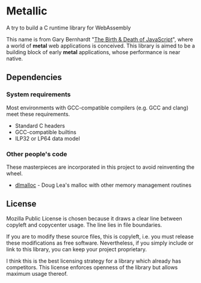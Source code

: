 Metallic
========
A try to build a C runtime library for WebAssembly

This name is from Gary Bernhardt "[The Birth & Death of JavaScript][bdjs]",
where a world of **metal** web applications is conceived.  This library is
aimed to be a building block of early **metal** applications, whose performance
is near native.

[bdjs]: https://www.destroyallsoftware.com/talks/the-birth-and-death-of-javascript

Dependencies
------------
### System requirements ###
Most environments with GCC-compatible compilers (e.g. GCC and clang) meet these
requirements.

* Standard C headers
* GCC-compatible builtins
* ILP32 or LP64 data model

### Other people's code ###
These masterpieces are incorporated in this project to avoid reinventing the
wheel.

* [dlmalloc][dlm] - Doug Lea's malloc with other memory management routines

[dlm]: http://g.oswego.edu/dl/html/malloc.html

License
-------
Mozilla Public License is chosen because it draws a clear line between copyleft
and copycenter usage.  The line lies in file boundaries.

If you are to modify these source files, this is copyleft, i.e. you must
release these modifications as free software.  Nevertheless, if you simply
include or link to this library, you can keep your project proprietary.

I think this is the best licensing strategy for a library which already has
competitors.  This license enforces openness of the library but allows maximum
usage thereof.
